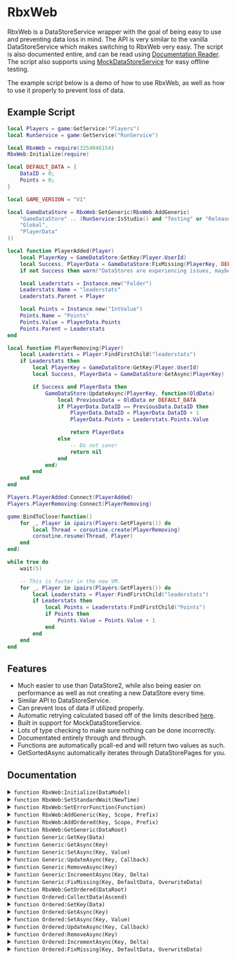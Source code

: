 # RbxWeb
RbxWeb is a DataStoreService wrapper with the goal of being easy to use and preventing data loss in mind. The API is very similar to the vanilla DataStoreService which makes switching to RbxWeb very easy. The script is also documented entire, and can be read using [Documentation Reader](https://www.roblox.com/library/1836614749/Documentation-Reader). The script also supports using [MockDataStoreService](https://github.com/buildthomas/MockDataStoreService/) for easy offline testing.

The example script below is a demo of how to use RbxWeb, as well as how to use it properly to prevent loss of data.

## Example Script
```Lua
local Players = game:GetService("Players")
local RunService = game:GetService("RunService")

local RbxWeb = require(3254046154)
RbxWeb:Initialize(require)

local DEFAULT_DATA = {
	DataID = 0;
	Points = 0;
}

local GAME_VERSION = "V1"

local GameDataStore = RbxWeb:GetGeneric(RbxWeb:AddGeneric(
	"GameDataStore" .. (RunService:IsStudio() and "Testing" or "Release") .. GAME_VERSION,
	"Global",
	"PlayerData"
))

local function PlayerAdded(Player)
	local PlayerKey = GameDataStore:GetKey(Player.UserId)
	local Success, PlayerData = GameDataStore:FixMissing(PlayerKey, DEFAULT_DATA, true)
	if not Success then warn("DataStores are experiencing issues, maybe.") end

	local Leaderstats = Instance.new("Folder")
	Leaderstats.Name = "leaderstats"
	Leaderstats.Parent = Player

	local Points = Instance.new("IntValue")
	Points.Name = "Points"
	Points.Value = PlayerData.Points
	Points.Parent = Leaderstats
end

local function PlayerRemoving(Player)
	local Leaderstats = Player:FindFirstChild("leaderstats")
	if Leaderstats then
		local PlayerKey = GameDataStore:GetKey(Player.UserId)
		local Success, PlayerData = GameDataStore:GetAsync(PlayerKey)

		if Success and PlayerData then
			GameDataStore:UpdateAsync(PlayerKey, function(OldData)
				local PreviousData = OldData or DEFAULT_DATA
				if PlayerData.DataID == PreviousData.DataID then
					PlayerData.DataID = PlayerData.DataID + 1
					PlayerData.Points = Leaderstats.Points.Value

					return PlayerData
				else
					-- Do not save!
					return nil
				end
			end)
		end
	end
end

Players.PlayerAdded:Connect(PlayerAdded)
Players.PlayerRemoving:Connect(PlayerRemoving)

game:BindToClose(function()
	for _, Player in ipairs(Players:GetPlayers()) do
		local Thread = coroutine.create(PlayerRemoving)
		coroutine.resume(Thread, Player)
	end
end)

while true do
	wait(5)

	-- This is faster in the new VM.
	for _, Player in ipairs(Players:GetPlayers()) do
		local Leaderstats = Player:FindFirstChild("leaderstats")
		if Leaderstats then
			local Points = Leaderstats:FindFirstChild("Points")
			if Points then
				Points.Value = Points.Value + 1
			end
		end
	end
end
```

## Features

- Much easier to use than DataStore2, while also being easier on performance as well as not creating a new DataStore every time.
- Similar API to DataStoreService.
- Can prevent loss of data if utilized properly.
- Automatic retrying calculated based off of the limits described [here](https://developer.roblox.com/en-us/articles/Datastore-Errors).
- Built in support for MockDataStoreService.
- Lots of type checking to make sure nothing can be done incorrectly.
- Documentated entirely through and through.
- Functions are automatically pcall-ed and will return two values as such.
- GetSortedAsync automatically iterates through DataStorePages for you.

## Documentation
<details>
<summary><code>function RbxWeb:Initialize(DataModel)</code></summary>

Initializes RbxWeb. Should only be called once.

**Parameters:**
- `[InstanceOrFunction]`  
DataModel This should either be `game` for the default DataStoreService or `require` for MockDataStoreService.

**Returns:**  
void

</details>

<details>
<summary><code>function RbxWeb:SetStandardWait(NewTime)</code></summary>

Sets the standard wait time between each retry.

**Parameters:**
- `[PositiveNumber]`  
NewTime The new standard wait time. This will be set to 0.5 if it is below it.

**Returns:**  
void

</details>

<details>
<summary><code>function RbxWeb:SetErrorFunction(Function)</code></summary>

Sets the error function that is called when something goes wrong.

**Parameters:**
- `[Function]`  
Function The function that will be called. Recommended to either use error or warn.

**Returns:**  
void

</details>

<details>
<summary><code>function RbxWeb:AddGeneric(Key, Scope, Prefix)</code></summary>

Adds a generic (global) DataStore to RbxWeb.

**Parameters:**
- `[String]`  
Key The key of the GlobalDataStore.
- `[OptionalString]`  
Scope The scope of the GlobalDataStore.
- `[OptionalString]`  
Prefix The prefix of the player keys. Defaults to an empty string.

**Returns:**  
[GlobalDataStore] Your generic DataStore.

</details>

<details>
<summary><code>function RbxWeb:AddOrdered(Key, Scope, Prefix)</code></summary>

Adds a ordered DataStore to RbxWeb.

**Parameters:**
- `[String]`  
Key The key of the OrderedDataStore.
- `[OptionalString]`  
Scope The scope of the OrderedDataStore. Defaults to global.
- `[OptionalString]`  
Prefix The prefix of the player keys. Defaults to an empty string.

**Returns:**  
[OrderedDataStore] Your ordered DataStore.

</details>

<details>
<summary><code>function RbxWeb:GetGeneric(DataRoot)</code></summary>

Gets the methods of the given GlobalDataStore.

**Parameters:**
- `[GlobalDataStore]`  
DataRoot The GlobalDataStore you are using.

**Returns:**  
[RbxWebGenericClass] The GenericDataStore class with all the methods you can work with.

</details>

<details>
<summary><code>function Generic:GetKey(Data)</code></summary>

Gets the key. Recommended you pass a UserId for player data.

**Parameters:**
- `[NonNil]`  
Data The data used for the key. It is suggested that you use a UserId when dealing with player data.

**Returns:**  
[String] The key requested.

</details>

<details>
<summary><code>function Generic:GetAsync(Key)</code></summary>

Same as GlobalDataStore::GetAsync. This function returns the value of the entry in the GlobalDataStore with the given key. If the key does not exist, returns nil. This function caches for about 4 seconds, so you cannot be sure that it returns the current value saved on the Roblox servers.

**Parameters:**
- `[String]`  
Key The key you wish to get data from.

**Returns:**  
[Tuple<Boolean, Variant>] Whether or not the attempt was successful and the value saved.

</details>

<details>
<summary><code>function Generic:SetAsync(Key, Value)</code></summary>

Same as GlobalDataStore::SetAsync. Sets the value of the key. This overwrites any existing data stored in the key. It's not recommended you use this when the previous data is important.

**Parameters:**
- `[String]`  
Key The key identifying the entry being retrieved from the DataStore.
- `[TableOrBooleanOrStringOrNumber]`  
Value The value of the entry in the DataStore with the given key.

**Returns:**  
[Tuple<Boolean, String>] Whether or not the attempt was successful and the possible error message if not successful.

</details>

<details>
<summary><code>function Generic:UpdateAsync(Key, Callback)</code></summary>

Same as GlobalDataStore::UpdateAsync. This function retrieves the value of a key from a DataStore and updates it with a new value. Since this function validates the data, it should be used in favor of SetAsync() when there's a chance that more than one server can edit the same data at the same time.

**Parameters:**
- `[String]`  
Key The key identifying the entry being retrieved from the DataStore.
- `[Function]`  
Callback A function which you need to provide. The function takes the key's old value as input and returns the new value.

**Returns:**  
[Tuple<Boolean, Variant>] Whether or not the attempt was successful and the value of the entry in the DataStore with the given key.

</details>

<details>
<summary><code>function Generic:RemoveAsync(Key)</code></summary>

Same as GlobalDataStore::RemoveAsync. This function removes the given key from the provided GlobalDataStore and returns the value that was associated with that key. If the key is not found in the DataStore, this function returns nil.

**Parameters:**
- `[String]`  
Key The key identifying the entry being retrieved from the DataStore.

**Returns:**  
[Tuple<Boolean, Variant>] Whether or not the attempt was successful and the value that was associated with the DataStore key, or nil if the key was not found.

</details>

<details>
<summary><code>function Generic:IncrementAsync(Key, Delta)</code></summary>

Same as GlobalDataStore::IncrementAsync. Increments the value for a particular key and returns the incremented value. Only works on values that are integers. Note that you can use OnUpdate() to execute a function every time the database updates the key's value, such as after calling this function.

**Parameters:**
- `[String]`  
Key The key identifying the entry being retrieved from the DataStore.
- `[OptionalInteger]`  
Delta The increment amount.

**Returns:**  
[Tuple<Boolean, Variant>] Whether or not the attempt was successful and the value of the entry in the DataStore with the given key.

</details>

<details>
<summary><code>function Generic:FixMissing(Key, DefaultData, OverwriteData)</code></summary>

This is like DataStore2's ::GetTable() function, where it'll add missing data from the default data.

**Parameters:**
- `[String]`  
Key The key identifying the entry being retrieved from the DataStore.
- `[NonNil]`  
DefaultData The default data you are using as a base.
- `[OptionalBoolean]`  
OverwriteData Determines whether or not you overwrite the previous data. Defaults to true.

**Returns:**  
[Tuple<Boolean, Table>] Whether or not the attempt was successful and the updated value of the entry in the DataStore with the given key.

</details>

<details>
<summary><code>function RbxWeb:GetOrdered(DataRoot)</code></summary>

Gets the methods of the given OrderedDataStore.

**Parameters:**
- `[OrderedDataStore]`  
DataRoot The OrderedDataStore you are using.

**Returns:**  
[RbxWebOrderedClass] The OrderedDataStore class with all the methods you can work with.

</details>

<details>
<summary><code>function Ordered:CollectData(Ascend)</code></summary>

Same as OrderedDataStore::GetSortedAsync, except for it goes through the DataStorePages for you.

**Parameters:**
- `[OptionalBoolean]`  
Ascend A boolean indicating whether the returned data pages are in ascending order. Defaults to false.

**Returns:**  
[Tuple<Boolean, Variant>] Whether or not the attempt was successful and the values of the DataStorePages.

</details>

<details>
<summary><code>function Ordered:GetKey(Data)</code></summary>

Gets the key. Recommended you pass a UserId for player data.

**Parameters:**
- `[Variant]`  
Data The data used for the key. It is suggested that you use a UserId when dealing with player data.

**Returns:**  
[String] The key requested.

</details>

<details>
<summary><code>function Ordered:GetAsync(Key)</code></summary>

Same as OrderedDataStore::GetAsync. This function returns the value of the entry in the OrderedDataStore with the given key. If the key does not exist, returns nil. This function caches for about 4 seconds, so you cannot be sure that it returns the current value saved on the Roblox servers.

**Parameters:**
- `[String]`  
Key The key you wish to get data from.

**Returns:**  
[Tuple<Boolean, Variant>] Whether or not the attempt was successful and the value saved.

</details>

<details>
<summary><code>function Ordered:SetAsync(Key, Value)</code></summary>

Same as OrderedDataStore::SetAsync. Sets the value of the key. This overwrites any existing data stored in the key. It's not recommended you use this when the previous data is important.

**Parameters:**
- `[String]`  
Key The key identifying the entry being retrieved from the DataStore.
- `[Variant]`  
Value The value of the entry in the DataStore with the given key.

**Returns:**  
[Tuple<Boolean, String>] Whether or not the attempt was successful and the possible error message if not successful.

</details>

<details>
<summary><code>function Ordered:UpdateAsync(Key, Callback)</code></summary>

Same as OrderedDataStore::UpdateAsync. This function retrieves the value of a key from a DataStore and updates it with a new value. Since this function validates the data, it should be used in favor of SetAsync() when there's a chance that more than one server can edit the same data at the same time.

**Parameters:**
- `[String]`  
Key The key identifying the entry being retrieved from the DataStore.
- `[Function]`  
Callback A function which you need to provide. The function takes the key's old value as input and returns the new value.

**Returns:**  
[Tuple<Boolean, Variant>] Whether or not the attempt was successful and the value of the entry in the DataStore with the given key.

</details>

<details>
<summary><code>function Ordered:RemoveAsync(Key)</code></summary>

Same as OrderedDataStore::RemoveAsync. This function removes the given key from the provided OrderedDataStore and returns the value that was associated with that key. If the key is not found in the DataStore, this function returns nil.

**Parameters:**
- `[String]`  
Key The key identifying the entry being retrieved from the DataStore.

**Returns:**  
[Tuple<Boolean, Variant>] Whether or not the attempt was successful and the value that was associated with the DataStore key, or nil if the key was not found.

</details>

<details>
<summary><code>function Ordered:IncrementAsync(Key, Delta)</code></summary>

Same as OrderedDataStore::IncrementAsync. Increments the value for a particular key and returns the incremented value. Only works on values that are integers. Note that you can use OnUpdate() to execute a function every time the database updates the key's value, such as after calling this function.

**Parameters:**
- `[String]`  
Key The key identifying the entry being retrieved from the DataStore.
- `[OptionalInteger]`  
Delta The increment amount.

**Returns:**  
[Tuple<Boolean, Variant>] Whether or not the attempt was successful and the value of the entry in the DataStore with the given key.

</details>

<details>
<summary><code>function Ordered:FixMissing(Key, DefaultData, OverwriteData)</code></summary>

This is like DataStore2's ::GetTable() function, where it'll add missing data from the default data.

**Parameters:**
- `[String]`  
Key The key identifying the entry being retrieved from the DataStore.
- `[NonNil]`  
DefaultData The default data you are using as a base.
- `[OptionalBoolean]`  
OverwriteData Determines whether or not you overwrite the previous data. Defaults to true.

**Returns:**  
[Tuple<Boolean, Table>] Whether or not the attempt was successful and the updated value of the entry in the DataStore with the given key.

</details>
